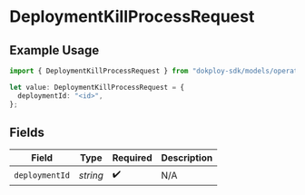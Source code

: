 # DeploymentKillProcessRequest

## Example Usage

```typescript
import { DeploymentKillProcessRequest } from "dokploy-sdk/models/operations";

let value: DeploymentKillProcessRequest = {
  deploymentId: "<id>",
};
```

## Fields

| Field              | Type               | Required           | Description        |
| ------------------ | ------------------ | ------------------ | ------------------ |
| `deploymentId`     | *string*           | :heavy_check_mark: | N/A                |